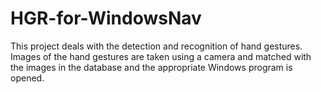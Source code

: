 # HGR-for-WindowsNav
This project deals with the detection and recognition of hand gestures. Images of the hand gestures are taken using a camera and matched with the images in the database and the appropriate Windows program is opened.
